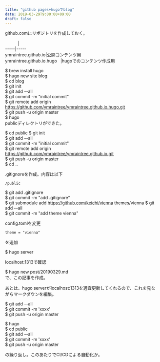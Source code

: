 ```yaml
---
title: "github pages+hugoでblog"
date: 2019-03-29T9:00:00+09:00
draft: false
---
```

github.comにリポジトリを作成しておく。

  　　　|  
  -----|-----  
  ymraintree.github.io|公開コンテンツ用  
  ymraintree.github.io.hugo&nbsp;&nbsp;&nbsp;|hugoでのコンテンツ作成用
  <br>

$ brew install hugo  
$ hugo new site blog  
$ cd blog  
$ git init  
$ git add --all  
$ git commit -m "initial commit"  
$ git remote add origin https://github.com/ymraintree/ymraintree.github.io.hugo.git  
$ git push -u origin master  
$ hugo  
publicディレクトリができた。

$ cd public
$ git init  
$ git add --all  
$ git commit -m "initial commit"  
$ git remote add origin https://github.com/ymraintree/ymraintree.github.io.git  
$ git push -u origin master  
$ cd ..

.gitignoreを作成。内容は以下
```
/public
```
$ git add .gitignore  
$ git commit -m "add .gitignore"  
$ git submodule add https://github.com/keichi/vienna themes/vienna
$ git add --all  
$ git commit -m "add theme vienna"  

config.tomlを変更  
```
theme = "vienna"
```
を追加

$ hugo server

localhost:1313で確認

$ hugo new post/20190329.md  
で、この記事を作成。

あとは、hugo serverがlocalhost:1313を適宜更新してくれるので、これを見ながらマークダウンを編集。

$ git add --all  
$ git commit -m 'xxxx'  
$ git push -u origin master  

$ hugo  
$ cd public  
$ git add --all  
$ git commit -m 'xxxx'  
$ git push -u origin master  

の繰り返し。このあたりでCI/CDによる自動化か。